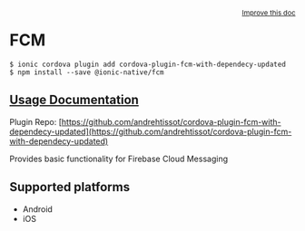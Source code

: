 <a style="float:right;font-size:12px;" href="http://github.com/ionic-team/ionic-native/edit/master/src/@ionic-native/plugins/fcm/index.ts#L16">
  Improve this doc
</a>

# FCM

```
$ ionic cordova plugin add cordova-plugin-fcm-with-dependecy-updated
$ npm install --save @ionic-native/fcm
```

## [Usage Documentation](https://ionicframework.com/docs/native/fcm/)

Plugin Repo: [https://github.com/andrehtissot/cordova-plugin-fcm-with-dependecy-updated](https://github.com/andrehtissot/cordova-plugin-fcm-with-dependecy-updated)

Provides basic functionality for Firebase Cloud Messaging

## Supported platforms
- Android
- iOS




